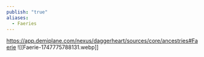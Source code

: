 ```yaml
---
publish: "true"
aliases:
  - Faeries
---
```

https://app.demiplane.com/nexus/daggerheart/sources/core/ancestries#Faerie
![[Faerie-1747775788131.webp]]